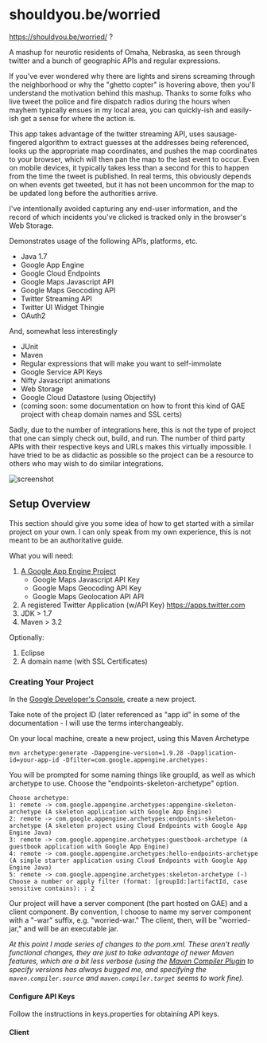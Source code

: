 # shouldyou.be/worried

https://shouldyou.be/worried/ ?

A mashup for neurotic residents of Omaha, Nebraska, as seen through 
twitter and a bunch of geographic APIs and regular expressions.

If you've ever wondered why there are lights and sirens screaming
through the neighborhood or why the "ghetto copter" is hovering above,
then you'll understand the motivation behind this mashup.  Thanks to
some folks who live tweet the police and fire dispatch radios during
the hours when mayhem typically ensues in my local area, you can quickly-ish
and easily-ish get a sense for where the action is.

This app takes advantage of the twitter streaming API, uses sausage-fingered
algorithm to extract guesses at the addresses being referenced, looks up
the appropriate map coordinates, and pushes the map coordinates to your
browser, which will then pan the map to the last event to occur.  Even on
mobile devices, it typically takes less than a second for this to happen
from the time the tweet is published.  In real terms, this obviously depends
on when events get tweeted, but it has not been uncommon for the map
to be updated long before the authorities arrive.

I've intentionally avoided capturing any end-user information, and the record
of which incidents you've clicked is tracked only in the browser's Web Storage.

Demonstrates usage of the following APIs, platforms, etc.
* Java 1.7
* Google App Engine
* Google Cloud Endpoints
* Google Maps Javascript API
* Google Maps Geocoding API
* Twitter Streaming API
* Twitter UI Widget Thingie
* OAuth2

And, somewhat less interestingly

* JUnit
* Maven
* Regular expressions that will make you want to self-immolate
* Google Service API Keys
* Nifty Javascript animations
* Web Storage
* Google Cloud Datastore (using Objectify)
* (coming soon: some documentation on how to front this kind of GAE project 
  with cheap domain names and SSL certs)

Sadly, due to the number of integrations here, this is not the type of project
that one can simply check out, build, and run.  The number of third party APIs
with their respective keys and URLs makes this virtually impossible.  I have
tried to be as didactic as possible so the project can be a resource to others
who may wish to do similar integrations.

![screenshot](https://raw.githubusercontent.com/tmcoma/shouldyou.be/master/docs/images/00-screenshot.png)

## Setup Overview 
This section should give you some idea of how to get started with a similar project on your own.  I can only speak from my own experience, this is not meant to be an authoritative guide.

What you will need:

1. [A Google App Engine Project](https://console.developers.google.com)
    - Google Maps Javascript API Key
    - Google Maps Geocoding API Key
    - Google Maps Geolocation API API 
1. A registered Twitter Application (w/API Key) https://apps.twitter.com
1. JDK > 1.7
1. Maven > 3.2

Optionally:

1. Eclipse
1. A domain name (with SSL Certificates)

### Creating Your Project
In the [Google Developer's Console](https://console.developers.google.com), create a new project.


Take note of the project ID (later referenced as "app id" in some of the documentation - I will use the terms interchangeably.


On your local machine, create a new project, using this Maven Archetype

```
mvn archetype:generate -Dappengine-version=1.9.28 -Dapplication-id=your-app-id -Dfilter=com.google.appengine.archetypes:
```

You will be prompted for some naming things like groupId, as well as which archetype to use. Choose the "endpoints-skeleton-archetype" option.
```
Choose archetype:
1: remote -> com.google.appengine.archetypes:appengine-skeleton-archetype (A skeleton application with Google App Engine)
2: remote -> com.google.appengine.archetypes:endpoints-skeleton-archetype (A skeleton project using Cloud Endpoints with Google App Engine Java)
3: remote -> com.google.appengine.archetypes:guestbook-archetype (A guestbook application with Google App Engine)
4: remote -> com.google.appengine.archetypes:hello-endpoints-archetype (A simple starter application using Cloud Endpoints with Google App Engine Java)
5: remote -> com.google.appengine.archetypes:skeleton-archetype (-)
Choose a number or apply filter (format: [groupId:]artifactId, case sensitive contains): : 2
```

Our project will have a server component (the part hosted on GAE) and a client component.  By convention, I choose to name my server component with a "-war" suffix, e.g. "worried-war."  The client, then, will be "worried-jar," and will be an executable jar.

*At this point I made series of changes to the pom.xml.   These aren't really functional changes, they are just to take advantage of newer Maven features, which are a bit less verbose (using the [Maven Compiler Plugin](https://maven.apache.org/plugins/maven-compiler-plugin/examples/set-compiler-source-and-target.html) to specify versions has always bugged me, and specifying the `maven.compiler.source` and `maven.compiler.target` seems to work fine).*

####  Configure API Keys
Follow the instructions in keys.properties for obtaining API keys.

#### Client

